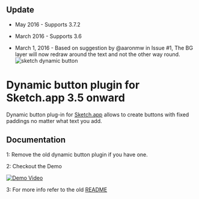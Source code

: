## Update 
* May 2016 - Supports 3.7.2

* March 2016 - Supports 3.6 

* March 1, 2016 - Based on suggestion by @aaronmw in Issue #1, The BG layer will now redraw around the text and not the other way round. 
![sketch dynamic button](https://cloud.githubusercontent.com/assets/5616123/13418613/13e8a00c-df45-11e5-9957-f16ec23b773f.gif)



# Dynamic button plugin for Sketch.app 3.5 onward

Dynamic button plug-in for [Sketch.app](http://bohemiancoding.com/sketch/) allows to create buttons with fixed paddings no matter what text you add. 

## Documentation

1: Remove the old dynamic button plugin if you have one. 

2: Checkout the Demo

[![Demo Video](https://i.imgur.com/KPqbgwJ.png)](https://www.dropbox.com/s/9eqlfsb6jslnonl/Dynamic%20Button%203.5.mov?dl=0)

3: For more info refer to the old [README](https://github.com/ddwht/sketch-dynamic-button/blob/master/README.md) 









